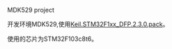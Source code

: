 MDK529 project

开发环境MDK529,使用[Keil.STM32F1xx_DFP.2.3.0.pack](http://www.keil.com/dd2/Pack/)。

使用的芯片为STM32F103c8t6。 
